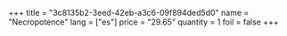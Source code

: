 +++
title = "3c8135b2-3eed-42eb-a3c6-09f894ded5d0"
name = "Necropotence"
lang = ["es"]
price = "29.65"
quantity = 1
foil = false
+++
